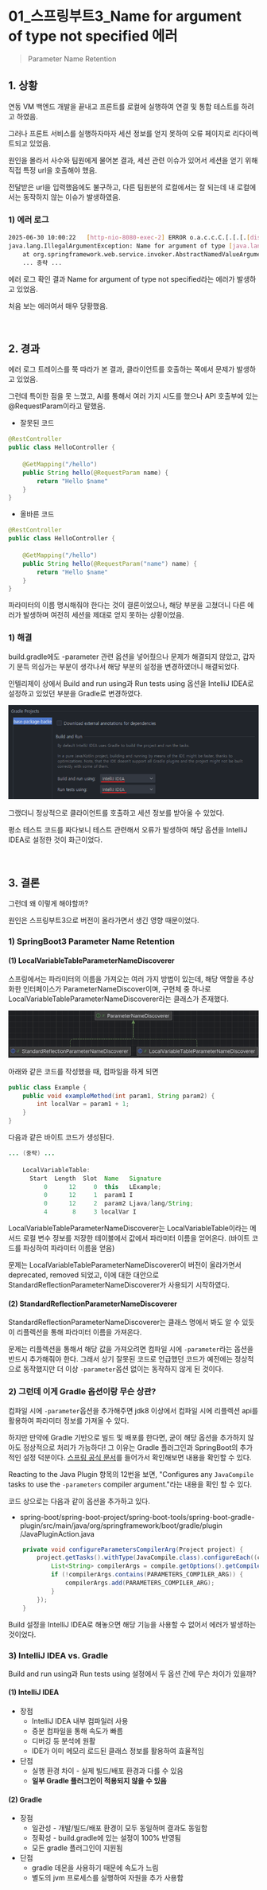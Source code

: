 # 01_스프링부트3_Name for argument of type not specified 에러

> Parameter Name Retention

## 1. 상황

연동 VM 백엔드 개발을 끝내고 프론트를 로컬에 실행하여 연결 및 통합 테스트를 하려고 하였음.

그러나 프론트 서비스를 실행하자마자 세션 정보를 얻지 못하여 오류 페이지로 리다이렉트되고 있었음.

원인을 몰라서 사수와 팀원에게 물어본 결과, 세션 관련 이슈가 있어서 세션을 얻기 위해 직접 특정 url을 호출해야 했음.

전달받은 url을 입력했음에도 불구하고, 다른 팀원분의 로컬에서는 잘 되는데 내 로컬에서는 동작하지 않는 이슈가 발생하였음.

### 1) 에러 로그

```bash
2025-06-30 10:00:22   [http-nio-8080-exec-2] ERROR o.a.c.c.C.[.[.[.[dispatcherServlet] - Servlet.service() for servlet [dispatcherServlet] in context with path [] threw exception [Request processing failed: java.lang.IllegalArgumentException: Name for argument of type [java.lang.String] not specified, and parameter name information not available via reflection. Ensure that the compiler uses the '-parameters' flag.] with root cause
java.lang.IllegalArgumentException: Name for argument of type [java.lang.String] not specified, and parameter name information not available via reflection. Ensure that the compiler uses the '-parameters' flag.
	at org.springframework.web.service.invoker.AbstractNamedValueArgumentResolver.updateNamedValueInfo(AbstractNamedValueArgumentResolver.java:146)
	... 중략 ...
```

에러 로그 확인 결과 Name for argument of type not specified라는 에러가 발생하고 있었음.

처음 보는 에러여서 매우 당황했음.

<br>

## 2. 경과

에러 로그 트레이스를 쭉 따라가 본 결과, 클라이언트를 호출하는 쪽에서 문제가 발생하고 있었음.

그런데 특이한 점을 못 느꼈고, AI를 통해서 여러 가지 시도를 했으나 API 호출부에 있는 @RequestParam이라고 말했음.

- 잘못된 코드

```java
@RestController
public class HelloController {
 
    @GetMapping("/hello")
    public String hello(@RequestParam name) {
        return "Hello $name"
    }
}
```

- 올바른 코드

```java
@RestController
public class HelloController {
 
    @GetMapping("/hello")
    public String hello(@RequestParam("name") name) {
        return "Hello $name"
    }
}
```

파라미터의 이름 명시해줘야 한다는 것이 결론이었으나, 해당 부분을 고쳤더니 다른 에러가 발생하며 여전히 세션을 제대로 얻지 못하는 상황이었음.

### 1) 해결

build.gradle에도 -parameter 관련 옵션을 넣어줬으나 문제가 해결되지 않았고, 갑자기 문득 의심가는 부분이 생각나서 해당 부분의 설정을 변경하였더니 해결되었다.

인텔리제이 상에서 Build and run using과 Run tests using 옵션을 IntelliJ IDEA로 설정하고 있었던 부분을 Gradle로 변경하였다.

![image-20250630231541673](assets/image-20250630231541673.png)

그랬더니 정상적으로 클라이언트를 호출하고 세션 정보를 받아올 수 있었다.

평소 테스트 코드를 짜다보니 테스트 관련해서 오류가 발생하여 해당 옵션을 IntelliJ IDEA로 설정한 것이 화근이었다.

<br>

## 3. 결론

그런데 왜 이렇게 해야할까?

원인은 스프링부트3으로 버전이 올라가면서 생긴 영향 때문이었다.

### 1) SpringBoot3 Parameter Name Retention

#### (1) LocalVariableTableParameterNameDiscoverer

스프링에서는 파라미터의 이름을 가져오는 여러 가지 방법이 있는데, 해당 역할을 추상화한 인터페이스가 ParameterNameDiscover이며, 구현체 중 하나로 LocalVariableTableParameterNameDiscoverer라는 클래스가 존재했다.

![image-20250630232251487](assets/image-20250630232251487.png)

아래와 같은 코드를 작성했을 때, 컴파일을 하게 되면 

```java
public class Example {
    public void exampleMethod(int param1, String param2) {
        int localVar = param1 + 1;
    }
}
```

다음과 같은 바이트 코드가 생성된다.

```java
... (중략) ...
    
	LocalVariableTable:
      Start  Length  Slot  Name   Signature
          0      12     0  this   LExample;
          0      12     1  param1 I
          0      12     2  param2 Ljava/lang/String;
          4       8     3 localVar I
```

LocalVariableTableParameterNameDiscoverer는 LocalVariableTable이라는 메서드 로컬 변수 정보를 저장한 테이블에서 값에서 파라미터 이름을 얻어온다. (바이트 코드를 파싱하여 파라미터 이름을 얻음)

문제는 LocalVariableTableParameterNameDiscoverer이 버전이 올라가면서 deprecated, removed 되었고, 이에 대한 대안으로 StandardReflectionParameterNameDiscoverer가 사용되기 시작하였다.

#### (2) StandardReflectionParameterNameDiscoverer

StandardReflectionParameterNameDiscoverer는 클래스 명에서 봐도 알 수 있듯이 리플렉션을 통해 파라미터 이름을 가져온다.

문제는 리플렉션을 통해서 해당 값을 가져오려면 컴파일 시에 `-parameter`라는 옵션을 반드시 추가해줘야 한다. 그래서 상기 잘못된 코드로 언급했던 코드가 예전에는 정상적으로 동작했지만 더 이상 `-parameter`옵션 없이는 동작하지 않게 된 것이다.

### 2) 그런데 이게 Gradle 옵션이랑 무슨 상관?

컴파일 시에 `-parameter`옵션을 추가해주면 jdk8 이상에서 컴파일 시에 리플렉션 api를 활용하여 파라미터 정보를 가져올 수 있다.

하지만 만약에 Gradle 기반으로 빌드 및 배포를 한다면, 굳이 해당 옵션을 추가하지 않아도 정상적으로 처리가 가능하다! 그 이유는 Gradle 플러그인과 SpringBoot의 추가적인 설정 덕분이다. [스프링 공식 문서](https://docs.spring.io/spring-boot/gradle-plugin/reacting.html#reacting-to-other-plugins.java)를 들어가서 확인해보면 내용을 확인할 수 있다.

Reacting to the Java Plugin 항목의 12번을 보면, "Configures any `JavaCompile` tasks to use the `-parameters` compiler argument."라는 내용을 확인 할 수 있다.

코드 상으로는 다음과 같이 옵션을 추가하고 있다.

- spring-boot/spring-boot-project/spring-boot-tools/spring-boot-gradle-plugin/src/main/java/org/springframework/boot/gradle/plugin
  /JavaPluginAction.java

```java
	private void configureParametersCompilerArg(Project project) {
		project.getTasks().withType(JavaCompile.class).configureEach((compile) -> {
			List<String> compilerArgs = compile.getOptions().getCompilerArgs();
			if (!compilerArgs.contains(PARAMETERS_COMPILER_ARG)) {
				compilerArgs.add(PARAMETERS_COMPILER_ARG);
			}
		});
	}
```

Build 설정을 IntelliJ IDEA로 해놓으면 해당 기능을 사용할 수 없어서 에러가 발생하는 것이었다.

### 3) IntelliJ IDEA vs. Gradle

Build and run using과 Run tests using 설정에서 두 옵션 간에 무슨 차이가 있을까?

#### (1) IntelliJ IDEA

- 장점
  - IntelliJ IDEA 내부 컴파일러 사용
  - 증분 컴파일을 통해 속도가 빠름
  - 디버깅 등 분석에 원활
  - IDE가 이미 메모리 로드된 클래스 정보를 활용하여 효율적임
- 단점
  - 실행 환경 차이 - 실제 빌드/배포 환경과 다를 수 있음
  - **일부 Gradle 플러그인이 적용되지 않을 수 있음**

#### (2) Gradle

- 장점
  - 일관성 - 개발/빌드/배포 환경이 모두 동일하며 결과도 동일함
  - 정확성 - build.gradle에 있는 설정이 100% 반영됨
  - 모든 gradle 플러그인이 지원됨
- 단점
  - gradle 데몬을 사용하기 때문에 속도가 느림
  - 별도의 jvm 프로세스를 실행하여 자원을 추가 사용함

